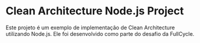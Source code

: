 # Clean Architecture Node.js Project
Este projeto é um exemplo de implementação de Clean Architecture utilizando Node.js. Ele foi desenvolvido como parte do desafio da FullCycle.

